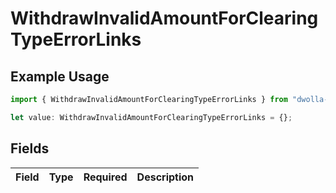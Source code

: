 # WithdrawInvalidAmountForClearingTypeErrorLinks

## Example Usage

```typescript
import { WithdrawInvalidAmountForClearingTypeErrorLinks } from "dwolla-typescript/models";

let value: WithdrawInvalidAmountForClearingTypeErrorLinks = {};
```

## Fields

| Field       | Type        | Required    | Description |
| ----------- | ----------- | ----------- | ----------- |